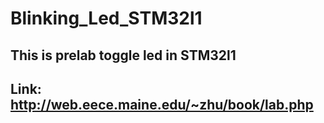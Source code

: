 # Blinking_Led_STM32l1
## This is prelab toggle led in STM32l1
## Link: http://web.eece.maine.edu/~zhu/book/lab.php